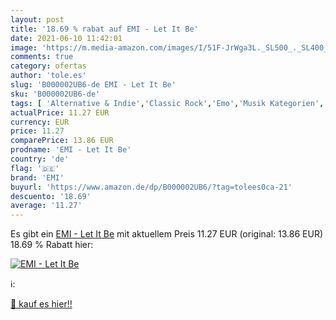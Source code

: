 ```yaml
---
layout: post
title: '18.69 % rabat auf EMI - Let It Be'
date: 2021-06-10 11:42:01
image: 'https://m.media-amazon.com/images/I/51F-JrWga3L._SL500_._SL400_.jpg'
comments: true
category: ofertas
author: 'tole.es'
slug: 'B000002UB6-de EMI - Let It Be'
sku: 'B000002UB6-de'
tags: [ 'Alternative & Indie','Classic Rock','Emo','Musik Kategorien','Musik-CDs & Vinyl','Punk & Hardcore','Rock','emi', ]
actualPrice: 11.27 EUR
currency: EUR
price: 11.27
comparePrice: 13.86 EUR
prodname: 'EMI - Let It Be'
country: 'de'
flag: '🇩🇪'
brand: 'EMI'
buyurl: 'https://www.amazon.de/dp/B000002UB6/?tag=tolees0ca-21'
descuento: '18.69'
average: '11.27'
---
```


Es gibt ein [EMI - Let It Be](https://www.amazon.de/dp/B000002UB6/?tag=tolees0ca-21) mit aktuellem Preis 11.27 EUR (original: 13.86 EUR) 18.69 % Rabatt hier:

[![EMI - Let It Be](https://m.media-amazon.com/images/I/51F-JrWga3L._SL500_._SL400_.jpg)](https://www.amazon.de/dp/B000002UB6/?tag=tolees0ca-21)

ℹ️:


[🛒 kauf es hier!!](https://www.amazon.de/dp/B000002UB6/?tag=tolees0ca-21)
